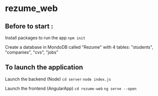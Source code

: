 # rezume_web

## Before to start : 

Install packages to run the app
`npm init`

Create a database in MondoDB called "Rezume" with 4 tables: "students", "companies", "cvs", "jobs"

## To launch the application

Launch the backend (Node)
`cd server`
`node index.js`

Launch the frontend (AngularApp)
`cd rezume-web`
`ng serve --open`